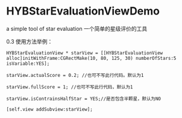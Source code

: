 # HYBStarEvaluationViewDemo
a simple tool of star evaluation  一个简单的星级评价的工具

0.3 使用方法举例：

    HYBStarEvaluationView * starView = [[HYBStarEvaluationView alloc]initWithFrame:CGRectMake(10, 80, 125, 30) numberOfStars:5 isVariable:YES];
    
    starView.actualScore = 0.2; //也可不写此行代码。默认为1
    
    starView.fullScore = 1; //也可不写此行代码，默认为1

    starView.isContrainsHalfStar = YES;//是否包含半颗星，默认为NO
    
    [self.view addSubview:starView];
